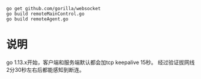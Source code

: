 ```
go get github.com/gorilla/websocket
go build remoteMainControl.go
go build remoteAgent.go
```

# 说明

go 1.13.x开始，客户端和服务端默认都会加tcp keepalive 15秒。
经过验证拔网线2分30秒左右后都能感知到断连。

